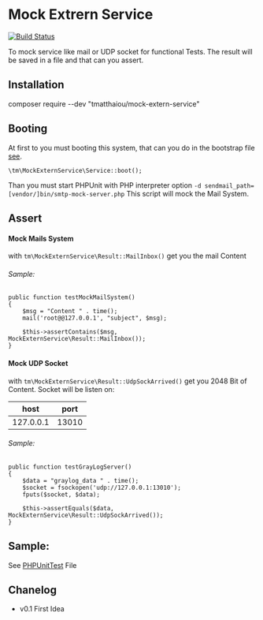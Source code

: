 Mock Extrern Service
====================

[![Build Status](https://travis-ci.org/tmloberon/mock-extern-service.svg?branch=master)](https://travis-ci.org/tmloberon/oxrun)

To mock service like mail or UDP socket for functional Tests.
The result will be saved in a file and that can you assert.

Installation
------------
composer require --dev "tmatthaiou/mock-extern-service"

Booting
-------

At first to you must booting this system, that can you do in the bootstrap file [see](tests/bootstrap.php).

    \tm\MockExternService\Service::boot();
    
Than you must start PHPUnit with PHP interpreter option `-d sendmail_path=[vendor/]bin/smtp-mock-server.php`
This script will mock the Mail System.

Assert
------

#### Mock Mails System

with `tm\MockExternService\Result::MailInbox()` get you the mail Content

###### Sample:

    public function testMockMailSystem()
    {
        $msg = "Content " . time();
        mail('root@@127.0.0.1', "subject", $msg);
        
        $this->assertContains($msg, MockExternService\Result::MailInbox());
    }
    
#### Mock UDP Socket

with `tm\MockExternService\Result::UdpSockArrived()` get you 2048 Bit of Content.
Socket will be listen on:

|   host    |  port |
|:---------:|:-----:|
| 127.0.0.1 | 13010 |
    

###### Sample:

    public function testGrayLogServer()
    {
        $data = "graylog_data " . time();
        $socket = fsockopen('udp://127.0.0.1:13010');
        fputs($socket, $data);

        $this->assertEquals($data, MockExternService\Result::UdpSockArrived());
    }
    
Sample:
-------

See [PHPUnitTest](tests/Functional/MockSystemTest.php) File

Chanelog
--------

- v0.1 First Idea